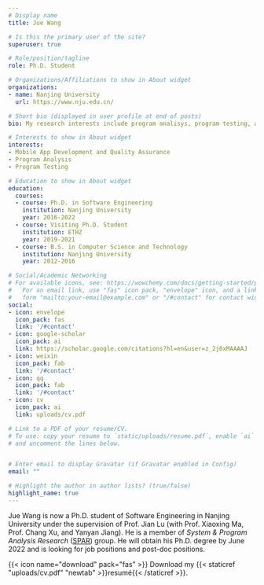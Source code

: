 ```yaml
---
# Display name
title: Jue Wang

# Is this the primary user of the site?
superuser: true

# Role/position/tagline
role: Ph.D. Student

# Organizations/Affiliations to show in About widget
organizations:
- name: Nanjing University
  url: https://www.nju.edu.cn/

# Short bio (displayed in user profile at end of posts)
bio: My research interests include program analisys, program testing, and Android app quality assurance.

# Interests to show in About widget
interests:
- Mobile App Development and Quality Assurance
- Program Analysis
- Program Testing

# Education to show in About widget
education:
  courses:
  - course: Ph.D. in Software Engineering
    institution: Nanjing University
    year: 2016-2022
  - course: Visiting Ph.D. Student
    institution: ETHZ
    year: 2019-2021
  - course: B.S. in Computer Science and Technology
    institution: Nanjing University
    year: 2012-2016

# Social/Academic Networking
# For available icons, see: https://wowchemy.com/docs/getting-started/page-builder/#icons
#   For an email link, use "fas" icon pack, "envelope" icon, and a link in the
#   form "mailto:your-email@example.com" or "/#contact" for contact widget.
social:
- icon: envelope
  icon_pack: fas
  link: '/#contact'
- icon: google-scholar
  icon_pack: ai
  link: https://scholar.google.com/citations?hl=en&user=z_2j0xMAAAAJ
- icon: weixin
  icon_pack: fab
  link: '/#contact'
- icon: qq
  icon_pack: fab
  link: '/#contact'
- icon: cv
  icon_pack: ai
  link: uploads/cv.pdf

# Link to a PDF of your resume/CV.
# To use: copy your resume to `static/uploads/resume.pdf`, enable `ai` icons in `params.toml`, 
# and uncomment the lines below.


# Enter email to display Gravatar (if Gravatar enabled in Config)
email: ""

# Highlight the author in author lists? (true/false)
highlight_name: true
---
```


Jue Wang is now a Ph.D. student of Software Engineering in Nanjing University under the supervision of Prof. Jian Lu (with Prof. Xiaoxing Ma, Prof. Chang Xu, and Yanyan Jiang). He is a member of *System & Program Analysis Research* ([SPAR](https://cs.nju.edu.cn/ics/spar/index.html)) group. He will obtain his Ph.D. degree by June 2022 and is looking for job positions and post-doc positions.

{{< icon name="download" pack="fas" >}} Download my {{< staticref "uploads/cv.pdf" "newtab" >}}resumé{{< /staticref >}}.
